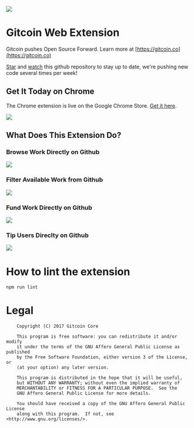 <img src='https://d3vv6lp55qjaqc.cloudfront.net/items/263e3q1M2Y2r3L1X3c2y/helmet.png'/>

# Gitcoin Web Extension

Gitcoin pushes Open Source Forward.  Learn more at [https://gitcoin.co](https://gitcoin.co)

[Star](https://github.com/gitcoinco/chrome_ext/stargazers) and [watch](https://github.com/gitcoinco/chrome_ext/watchers) this github repository to stay up to date, we're pushing new code several times per week!

## Get It Today on Chrome

The Chrome extension is live on the Google Chrome Store.  [Get it here](https://gitcoin.co/extensions/chrome).

<a href="https://gitcoin.co/extension/chrome">
<img src="https://d3vv6lp55qjaqc.cloudfront.net/items/062d2k3t43040c2u2e2H/Image%202017-09-25%20at%204.12.56%20AM.png"/>
</a>

## What Does This Extension Do?

### Browse Work Directly on Github

<img src='readme/browse_on_github.png'>

### Filter Available Work from Github

<img src='readme/filter_available_work.png'>

### Fund Work Directly on Github

<img src='readme/fund.png'>

### Tip Users Direclty on Github

<img src='readme/tip.png'>

# How to lint the extension

```
npm run lint
```

# Legal

```
    Copyright (C) 2017 Gitcoin Core 

    This program is free software: you can redistribute it and/or modify
    it under the terms of the GNU Affero General Public License as published
    by the Free Software Foundation, either version 3 of the License, or
    (at your option) any later version.

    This program is distributed in the hope that it will be useful,
    but WITHOUT ANY WARRANTY; without even the implied warranty of
    MERCHANTABILITY or FITNESS FOR A PARTICULAR PURPOSE.  See the
    GNU Affero General Public License for more details.

    You should have received a copy of the GNU Affero General Public License
    along with this program.  If not, see <http://www.gnu.org/licenses/>.

```


<!-- Google Analytics -->
<img src='https://ga-beacon.appspot.com/UA-102304388-1/gitcoinco/chrome_ext' style='width:1px; height:1px;' >

